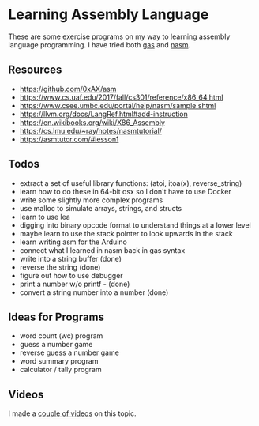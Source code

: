 # Learning Assembly Language

These are some exercise programs on my way to learning assembly language
programming. I have tried both [gas](https://en.wikibooks.org/wiki/X86_Assembly/GAS_Syntax) and [nasm](https://www.nasm.us/).

## Resources

* https://github.com/0xAX/asm
* https://www.cs.uaf.edu/2017/fall/cs301/reference/x86_64.html
* https://www.csee.umbc.edu/portal/help/nasm/sample.shtml
* https://llvm.org/docs/LangRef.html#add-instruction
* https://en.wikibooks.org/wiki/X86_Assembly
* https://cs.lmu.edu/~ray/notes/nasmtutorial/
* https://asmtutor.com/#lesson1

## Todos

* extract a set of useful library functions: (atoi, itoa(x), reverse_string)
* learn how to do these in 64-bit osx so I don't have to use Docker
* write some slightly more complex programs
* use malloc to simulate arrays, strings, and structs
* learn to use lea
* digging into binary opcode format to understand things at a lower level
* maybe learn to use the stack pointer to look upwards in the stack
* learn writing asm for the Arduino
* connect what I learned in nasm back in gas syntax
* write into a string buffer (done)
* reverse the string (done)
* figure out how to use debugger
* print a number w/o printf - (done)
* convert a string number into a number (done)

## Ideas for Programs

* word count (wc) program
* guess a number game
* reverse guess a number game
* word summary program
* calculator / tally program

## Videos

I made a [couple of videos](https://www.youtube.com/playlist?list=PLSq9OFrD2Q3DCb7dxmvVudikqDeQW8tNL) on this topic.

